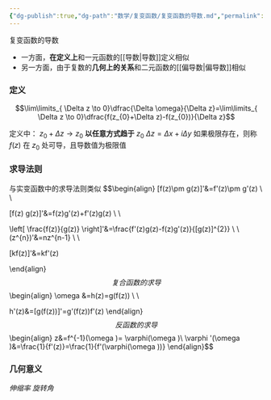 ```yaml
---
{"dg-publish":true,"dg-path":"数学/复变函数/复变函数的导数.md","permalink":"/数学/复变函数/复变函数的导数/","dgPassFrontmatter":true,"noteIcon":"","created":"2024-07-04T18:21:51.825+08:00","updated":"2024-11-18T23:30:21.689+08:00"}
---
```


复变函数的导数
- 一方面，**在定义上**和一元函数的[[导数\|导数]]定义相似
- 另一方面，由于复数的**几何上的关系**和二元函数的[[偏导数\|偏导数]]相似
### 定义

$$\lim\limits_{ \Delta z \to 0}\dfrac{\Delta \omega}{\Delta z}=\lim\limits_{ \Delta z \to 0}\dfrac{f(z_{0}+\Delta z)-f(z_{0})}{\Delta z}$$


定义中： $z_{0}+\Delta z\to z_{0}$ **以任意方式趋于** $z_{0}$
$\Delta z=\Delta x+i\Delta y$
如果极限存在，则称 $f(z)$ 在 $z_{0}$ 处可导，且导数值为极限值

### 求导法则
与实变函数中的求导法则类似
$$\begin{align}
[f(z)\pm g(z)]'&=f'(z)\pm g'(z) \\ \\

[f(z) g(z)]'&=f(z)g'(z)+f'(z)g(z) \\ \\

\left[ \frac{f(z)}{g(z)} \right]'&=\frac{f'(z)g(z)-f(z)g'(z)}{[g(z)]^{2}} \\ \\
(z^{n})'&=nz^{n-1} \\ \\


[kf(z)]'&=kf'(z)

\end{align}$$
复合函数的求导
$$\begin{align}
\omega &=h(z)=g(f(z)) \\ \\

h'(z)&=[g(f(z))]'=g'(f(z))f'(z)
\end{align}$$
反函数的求导
$$\begin{align}
z&=f^{-1}(\omega )= \varphi(\omega )\\
\varphi '(\omega )&=\frac{1}{f'(z)}=\frac{1}{f'(\varphi(\omega ))}
\end{align}$$

### 几何意义
*伸缩率*
*旋转角*

